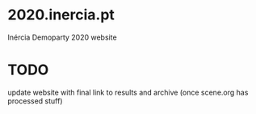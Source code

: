# 2020.inercia.pt
Inércia Demoparty 2020 website

# TODO

update website with final link to results and archive (once scene.org has processed stuff)
